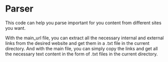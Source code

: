 # Parser
This code can help you parse important for you content from different sites you want.

With the main_url file, you can extract all the necessary internal and external links from the desired website and get them in a .txt file in the current directory. And with the main file, you can simply copy the links and get all the necessary text content in the form of .txt files in the current directory.
